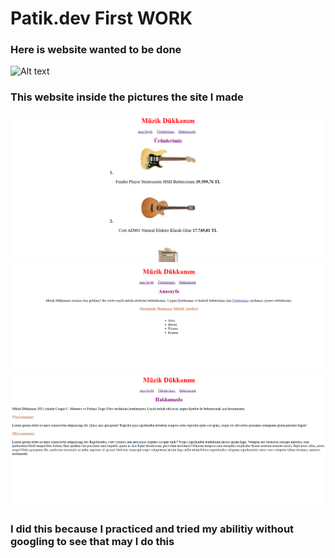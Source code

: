 # Patik.dev First WORK

### Here is website wanted to be done 
![Alt text][def]

[def]: md/webpage.gif

### This website inside the pictures the site I made

![Alt text][s1]
![Alt text][s2]
![Alt text][s3]


[s1]: md/Screenshot_4.png
[s2]: md/Screenshot_5.png
[s3]: md/Screenshot_6.png


### I did this because I practiced and tried  my abilitiy without googling to see that may I do this
